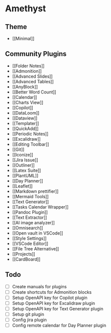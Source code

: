 # Amethyst

## Theme

- [[Minimal]]

## Community Plugins

- [[Folder Notes]]
- [[Admonition]]
- [[Advanced Slides]]
- [[Advanced Tables]]
- [[AnyBlock]]
- [[Better Word Count]]
- [[Calendar]]
- [[Charts View]]
- [[Copilot]]
- [[DataLoom]]
- [[Dataview]]
- [[Templater]]
- [[QuickAdd]]
- [[Periodic Notes]]
- [[Excalidraw]]
- [[Editing Toolbar]]
- [[Git]]
- [[Iconize]]
- [[Jira Issue]]
- [[Outliner]]
- [[Latex Suite]]
- [[PlantUML]]
- [[Day Planner]]
- [[Leaflet]]
- [[Markdown prettifier]]
- [[Mermaid Tools]]
- [[Text Generator]]
- [[Tasks Calendar Wrapper]]
- [[Pandoc Plugin]]
- [[Text Extractor]]
- [[AI image analyzer]]
- [[Omnisearch]]
- [[Open vault in VSCode]]
- [[Style Settings]]
- [[VSCode Editor]]
- [[File Tree Alternative]]
- [[Projects]]
- [[CardBoard]]

## Todo

- [ ] Create manuals for plugins
- [ ] Create shortcuts for Admonition blocks
- [ ] Setup OpenAPI key for Copilot plugin
- [ ] Setup OpenAPI key for Excalidraw plugin
- [ ] Setup OpenAPI key for Text Generator plugin
- [ ] Setup git plugin
- [ ] Config jira plugin
- [ ] Config remote calendar for Day Planner plugin